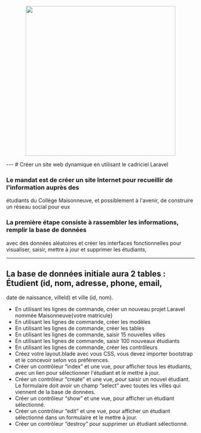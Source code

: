 <p align="center"><a href="https://laravel.com" target="_blank"><img src="https://raw.githubusercontent.com/laravel/art/master/logo-lockup/5%20SVG/2%20CMYK/1%20Full%20Color/laravel-logolockup-cmyk-red.svg" width="400"></a></p>
---
# Créer un site web dynamique en utilisant le cadriciel Laravel

### Le mandat est de créer un site Internet pour recueillir de l'information auprès des
étudiants du Collège Maisonneuve, et possiblement à l'avenir, de construire un réseau
social pour eux

### La première étape consiste à rassembler les informations, remplir la base de données
avec des données aléatoires et créer les interfaces fonctionnelles pour visualiser, saisir,
mettre à jour et supprimer les étudiants,

---

## La base de données initiale aura 2 tables : Étudient (id, nom, adresse, phone, email,
date de naissance, villeId) et ville (id, nom).

- En utilisant les lignes de commande, créer un nouveau projet Laravel
nommée Maisonneuve{votre matricule} 
- En utilisant les lignes de commande, créer les modèles
- En utilisant les lignes de commande, créer les tables
- En utilisant les lignes de commande, saisir 15 nouvelles villes
- En utilisant les lignes de commande, saisir 100 nouveaux étudiants 
- En utilisant les lignes de commande, créer les contrôleurs
- Créez votre layout.blade avec vous CSS, vous devez importer bootstrap et le
concevoir selon vos préférences.
- Créer un contrôleur “index” et une vue, pour afficher tous les étudiants, avec
un lien pour sélectionner l'étudiant et le mettre à jour. 
- Créer un contrôleur “create” et une vue, pour saisir un nouvel étudiant. Le
formulaire doit avoir un champ “select” avec toutes les villes qui viennent de
la base de données.
- Créer un contrôleur “show” et une vue, pour afficher un étudiant sélectionné.
- Créer un contrôleur “edit” et une vue, pour afficher un étudiant sélectionné
dans un formulaire et le mettre à jour.
- Créer un contrôleur “destroy” pour supprimer un étudiant sélectionné.